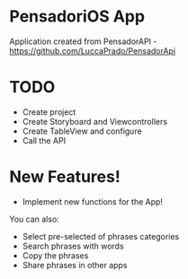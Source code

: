 # PensadoriOS App


Application created from PensadorAPI - https://github.com/LuccaPrado/PensadorApi

# TODO
  - Create project
  - Create Storyboard and Viewcontrollers
  - Create TableView and configure
  - Call the API

# New Features!

  - Implement new functions for the App!


You can also:
  - Select pre-selected of phrases categories
  - Search phrases with words
  - Copy the phrases
  - Share phrases in other apps
